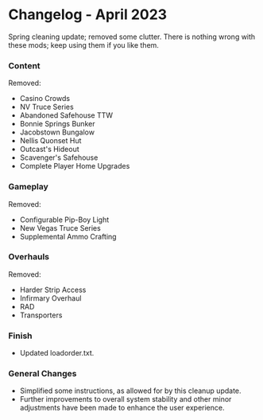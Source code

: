 # Changelog - April 2023

Spring cleaning update; removed some clutter. There is nothing wrong with these mods; keep using them if you like them.

### Content
Removed:
 - Casino Crowds
 - NV Truce Series
 - Abandoned Safehouse TTW
 - Bonnie Springs Bunker
 - Jacobstown Bungalow
 - Nellis Quonset Hut
 - Outcast's Hideout
 - Scavenger's Safehouse
 - Complete Player Home Upgrades
 
### Gameplay
Removed:
- Configurable Pip-Boy Light
- New Vegas Truce Series
- Supplemental Ammo Crafting

### Overhauls
Removed:
 - Harder Strip Access
 - Infirmary Overhaul
 - RAD
 - Transporters
 
### Finish
- Updated loadorder.txt.

### General Changes
- Simplified some instructions, as allowed for by this cleanup update.
- Further improvements to overall system stability and other minor adjustments have been made to enhance the user experience.